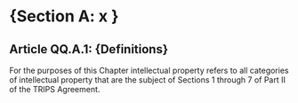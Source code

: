 # {Section A: x }


## Article QQ.A.1: {Definitions}


For the purposes of this Chapter intellectual property refers to all categories of intellectual property that are the subject of Sections 1 through 7 of Part II of the TRIPS Agreement.


